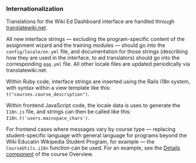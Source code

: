 ### Internationalization

Translations for the Wiki Ed Dashboard interface are handled through [translatewiki.net](https://translatewiki.net/wiki/Translating:Wiki_Ed_Dashboard).

All new interface strings — excluding the program-specific content of the assignment
wizard and the training modules — should go into the `config/locale/en.yml` file,
and documentation for those strings (describing how they are used in the interface,
to aid translators) should go into the corresponding `qqq.yml` file. All other
locale files are updated periodically via translatewiki.net.

Within Ruby code, interface strings are inserted using the Rails i18n system,
with syntax within a view template like this: `t("courses.course_description")`.

Within frontend JavaScript code, the locale data is uses to generate
the `I18n.js` file, and strings can then be called like this: `I18n.t('users.mainspace_chars')`.

For frontend cases where messages vary by course type — replacing student-specific language
with general language for programs beyond the Wiki Educatin Wikipedia Student Program, for example —
the `CourseUtils.i18n` function can be used. For an example, see the [Details component](../app/assets/javascripts/components/overview/details.jsx)
of the course Overview.
